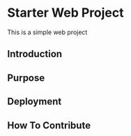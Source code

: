 # Starter Web Project
This is a simple web project
## Introduction

## Purpose 

## Deployment

## How To Contribute
 
